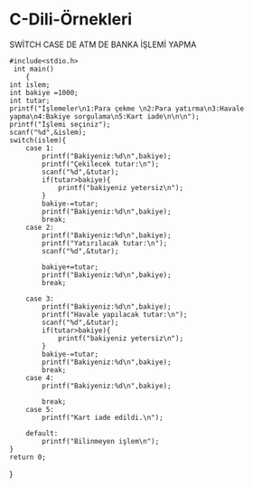 # C-Dili-Örnekleri
 
 SWİTCH CASE DE ATM DE BANKA İŞLEMİ YAPMA 
   
    #include<stdio.h>
     int main()
        {
    int islem;
    int bakiye =1000;
    int tutar;
    printf("İşlemeler\n1:Para çekme \n2:Para yatırma\n3:Havale yapma\n4:Bakiye sorgulama\n5:Kart iade\n\n\n");
    printf("İşlemi seçiniz");
    scanf("%d",&islem);
    switch(islem){
        case 1:
            printf("Bakiyeniz:%d\n",bakiye);
            printf("Çekilecek tutar:\n");
            scanf("%d",&tutar);
            if(tutar>bakiye){
                printf("bakiyeniz yetersiz\n");
            }
            bakiye-=tutar;
            printf("Bakiyeniz:%d\n",bakiye);
            break;
        case 2:
            printf("Bakiyeniz:%d\n",bakiye);
            printf("Yatırılacak tutar:\n");
            scanf("%d",&tutar);
           
            bakiye+=tutar;
            printf("Bakiyeniz:%d\n",bakiye);
            break;
            
        case 3:
            printf("Bakiyeniz:%d\n",bakiye);
            printf("Havale yapılacak tutar:\n");
            scanf("%d",&tutar);
            if(tutar>bakiye){
                printf("bakiyeniz yetersiz\n");
            }
            bakiye-=tutar;
            printf("Bakiyeniz:%d\n",bakiye);
            break;
        case 4:
            printf("Bakiyeniz:%d\n",bakiye);
          
            break;
        case 5:
            printf("Kart iade edildi.\n");
            
        default:
            printf("Bilinmeyen işlem\n");
    }
    return 0;
    
}
